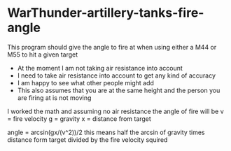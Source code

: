 # WarThunder-artillery-tanks-fire-angle
This program should give the angle to fire at when using either a M44 or M55 to hit a given target

- At the moment I am not taking air resistance into account
- I need to take air resistance into account to get any kind of accuracy
- I am happy to see what other people might add
- This also assumes that you are at the same height and the person you are firing at is not moving


I worked the math and assuming no air resistance the angle of fire will be
v = fire velocity
g = gravity
x = distance from target

angle = arcsin(gx/(v^2))/2
this means half the arcsin of gravity times distance form target
divided by the fire velocity squired